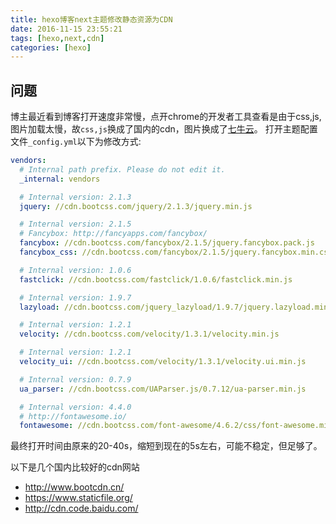 ```yaml
---
title: hexo博客next主题修改静态资源为CDN
date: 2016-11-15 23:55:21
tags: [hexo,next,cdn]
categories: [hexo]
---
```


## 问题
博主最近看到博客打开速度非常慢，点开chrome的开发者工具查看是由于css,js,图片加载太慢，故`css,js`换成了国内的cdn，图片换成了[七牛云](http://www.qiniu.com/)。
打开主题配置文件`_config.yml`以下为修改方式:
<!--more-->
```yml
vendors:
  # Internal path prefix. Please do not edit it.
  _internal: vendors

  # Internal version: 2.1.3
  jquery: //cdn.bootcss.com/jquery/2.1.3/jquery.min.js

  # Internal version: 2.1.5
  # Fancybox: http://fancyapps.com/fancybox/
  fancybox: //cdn.bootcss.com/fancybox/2.1.5/jquery.fancybox.pack.js
  fancybox_css: //cdn.bootcss.com/fancybox/2.1.5/jquery.fancybox.min.css

  # Internal version: 1.0.6
  fastclick: //cdn.bootcss.com/fastclick/1.0.6/fastclick.min.js

  # Internal version: 1.9.7
  lazyload: //cdn.bootcss.com/jquery_lazyload/1.9.7/jquery.lazyload.min.js

  # Internal version: 1.2.1
  velocity: //cdn.bootcss.com/velocity/1.3.1/velocity.min.js

  # Internal version: 1.2.1
  velocity_ui: //cdn.bootcss.com/velocity/1.3.1/velocity.ui.min.js

  # Internal version: 0.7.9
  ua_parser: //cdn.bootcss.com/UAParser.js/0.7.12/ua-parser.min.js

  # Internal version: 4.4.0
  # http://fontawesome.io/
  fontawesome: //cdn.bootcss.com/font-awesome/4.6.2/css/font-awesome.min.css

```

最终打开时间由原来的20-40s，缩短到现在的5s左右，可能不稳定，但足够了。

以下是几个国内比较好的cdn网站
- http://www.bootcdn.cn/
- https://www.staticfile.org/
- http://cdn.code.baidu.com/
